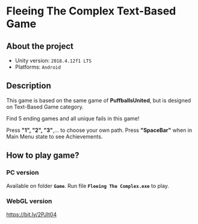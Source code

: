 # Fleeing The Complex Text-Based Game
## About the project 
- Unity version: `2018.4.12f1 LTS`
- Platforms: `Android`

## Description
This game is based on the same game of **PuffballsUnited**, but is designed on Text-Based Game category.

Find 5 ending games and all unique fails in this game!

Press **"1", "2", "3"**,... to choose your own path.
Press **"SpaceBar"** when in Main Menu state to see Achievements.

## How to play game?
### PC version
Available on folder **`Game`**. Run file **`Fleeing The Complex.exe`** to play. 

### WebGL version
https://bit.ly/2PJlt04
